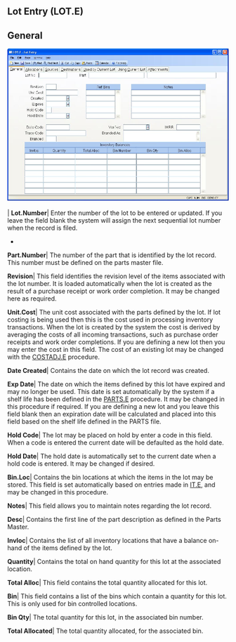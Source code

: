 ## Lot Entry (LOT.E)
<PageHeader />

## General

![](./LOT-E-1.jpg)

| **Lot.Number**|  Enter the number of the lot to be entered or updated. If
you leave the field blank the system will assign the next sequential lot
number when the record is filed.

-  
**Part.Number**|  The number of the part that is identified by the lot record.
This number must be defined on the parts master file.

**Revision**|  This field identifies the revision level of the items
associated with the lot number. It is loaded automatically when the lot is
created as the result of a purchase receipt or work order completion. It may
be changed here as required.

**Unit.Cost**|  The unit cost associated with the parts defined by the lot. If
lot costing is being used then this is the cost used in processing inventory
transactions. When the lot is created by the system the cost is derived by
averaging the costs of all incoming transactions, such as purchase order
receipts and work order completions. If you are defining a new lot then you
may enter the cost in this field. The cost of an existing lot may be changed
with the [COSTADJ.E](../COSTADJ-E/README.md) procedure.

**Date Created**|  Contains the date on which the lot record was created.

**Exp Date**|  The date on which the items defined by this lot have expired
and may no longer be used. This date is set automatically by the system if a
shelf life has been defined in the [PARTS.E](../PARTS-E/README.md) procedure. It may be
changed in this procedure if required. If you are defining a new lot and you
leave this field blank then an expiration date will be calculated and placed
into this field based on the shelf life defined in the PARTS file.

**Hold Code**|  The lot may be placed on hold by enter a code in this field.
When a code is entered the current date will be defaulted as the hold date.

**Hold Date**|  The hold date is automatically set to the current date when a
hold code is entered. It may be changed if desired.

**Bin.Loc**|  Contains the bin locations at which the items in the lot may be
stored. This field is set automatically based on entries made in
[IT.E](../IT-E/README.md), and may be changed in this procedure.

**Notes**|  This field allows you to maintain notes regarding the lot record.

**Desc**|  Contains the first line of the part description as defined in the
Parts Master.

**Invloc**|  Contains the list of all inventory locations that have a balance
on-hand of the items defined by the lot.

**Quantity**|  Contains the total on hand quantity for this lot at the
associated location.

**Total Alloc**|  This field contains the total quantity allocated for this
lot.

**Bin**|  This field contains a list of the bins which contain a quantity for
this lot. This is only used for bin controlled locations.

**Bin Qty**|  The total quantity for this lot, in the associated bin number.

**Total Allocated**|  The total quantity allocated, for the associated bin.


<badge text= "Version 8.10.57 " vertical="middle" />

<PageFooter />
